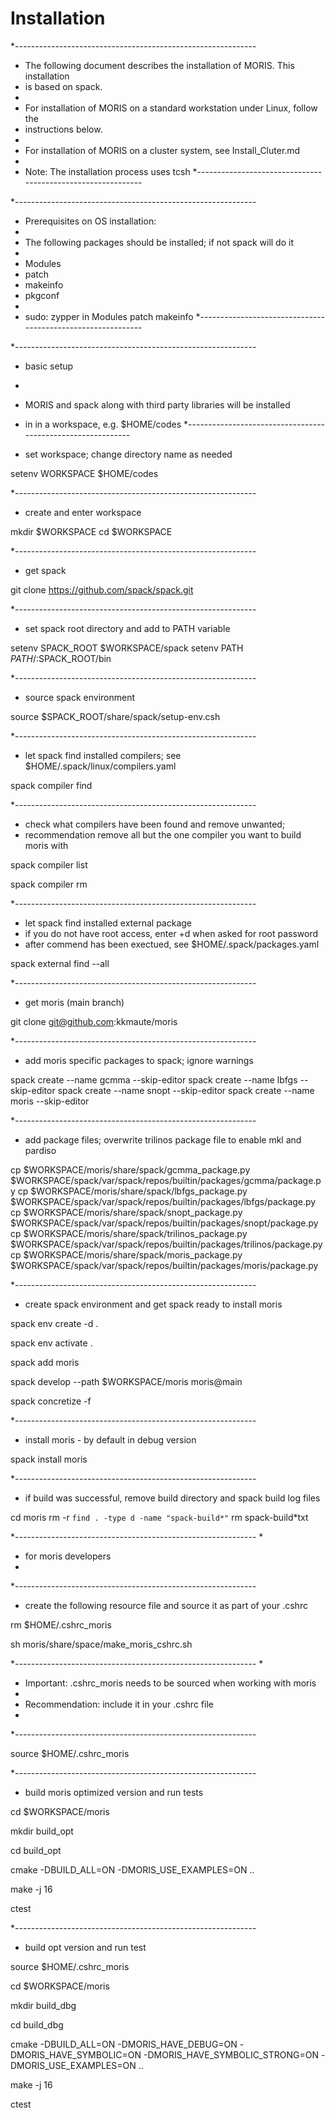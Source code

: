 # Installation

*------------------------------------------------------------
* The following document describes the installation of MORIS. This installation
* is based on spack.
*
* For installation of MORIS on a standard workstation under Linux, follow the
* instructions below.
*
* For installation of MORIS on a cluster system, see Install_Cluter.md
*
* Note: The installation process uses tcsh
*------------------------------------------------------------

*------------------------------------------------------------
* Prerequisites on OS installation:
*
* The following packages should be installed; if not spack will do it
*
* Modules 
* patch 
* makeinfo
* pkgconf
*
* sudo: zypper in Modules patch makeinfo
*------------------------------------------------------------

*------------------------------------------------------------
* basic setup
*
* MORIS and spack along with third party libraries will be installed 
* in in a workspace, e.g. $HOME/codes
*------------------------------------------------------------

* set workspace; change directory name as needed

setenv WORKSPACE $HOME/codes

*------------------------------------------------------------

* create and enter workspace

mkdir $WORKSPACE
cd $WORKSPACE

*------------------------------------------------------------

* get spack

git clone https://github.com/spack/spack.git

*------------------------------------------------------------

* set spack root directory and add to PATH variable

setenv SPACK_ROOT $WORKSPACE/spack
setenv PATH $PATH/:$SPACK_ROOT/bin

*------------------------------------------------------------

* source spack environment

source $SPACK_ROOT/share/spack/setup-env.csh

*------------------------------------------------------------

* let spack find installed compilers; see $HOME/.spack/linux/compilers.yaml

spack compiler find

*------------------------------------------------------------

* check what compilers have been found and remove unwanted;
* recommendation remove all but the one compiler you want to build moris with

spack compiler list

spack compiler rm <unwanted compiler>

*------------------------------------------------------------

* let spack find installed external package
* if you do not have root access, enter <ctrl>+d when asked for root password
* after commend has been exectued, see $HOME/.spack/packages.yaml

spack external find --all

*------------------------------------------------------------

* get moris (main branch)

git clone git@github.com:kkmaute/moris 

*------------------------------------------------------------

* add moris specific packages to spack; ignore warnings

spack create --name gcmma --skip-editor
spack create --name lbfgs --skip-editor
spack create --name snopt --skip-editor
spack create --name moris --skip-editor

*------------------------------------------------------------

* add package files; overwrite trilinos package file to enable mkl and pardiso

cp $WORKSPACE/moris/share/spack/gcmma_package.py     $WORKSPACE/spack/var/spack/repos/builtin/packages/gcmma/package.py
cp $WORKSPACE/moris/share/spack/lbfgs_package.py     $WORKSPACE/spack/var/spack/repos/builtin/packages/lbfgs/package.py
cp $WORKSPACE/moris/share/spack/snopt_package.py     $WORKSPACE/spack/var/spack/repos/builtin/packages/snopt/package.py
cp $WORKSPACE/moris/share/spack/trilinos_package.py  $WORKSPACE/spack/var/spack/repos/builtin/packages/trilinos/package.py
cp $WORKSPACE/moris/share/spack/moris_package.py     $WORKSPACE/spack/var/spack/repos/builtin/packages/moris/package.py

*------------------------------------------------------------

* create spack environment and get spack ready to install moris

spack env create -d .

spack env activate .

spack add moris

spack develop --path $WORKSPACE/moris moris@main

spack concretize -f

*------------------------------------------------------------

* install moris - by default in debug version

spack install moris

*------------------------------------------------------------

* if build was successful, remove build directory and spack build log files

cd moris 
rm -r `find . -type d -name "spack-build*"`
rm spack-build*txt

*------------------------------------------------------------
*
* for moris developers
*
*------------------------------------------------------------

* create the following resource file and source it as part of your .cshrc

rm $HOME/.cshrc_moris

sh moris/share/space/make_moris_cshrc.sh
        
*------------------------------------------------------------
*
* Important: .cshrc_moris needs to be sourced when working with moris
*
* Recommendation: include it in your .cshrc file
*
*------------------------------------------------------------

source $HOME/.cshrc_moris

*------------------------------------------------------------

* build moris optimized version and run tests

cd $WORKSPACE/moris

mkdir build_opt

cd build_opt

cmake -DBUILD_ALL=ON -DMORIS_USE_EXAMPLES=ON ..

make -j 16

ctest
                                                                           
*------------------------------------------------------------

* build opt version and run test

source $HOME/.cshrc_moris

cd $WORKSPACE/moris

mkdir build_dbg

cd build_dbg

cmake -DBUILD_ALL=ON -DMORIS_HAVE_DEBUG=ON -DMORIS_HAVE_SYMBOLIC=ON -DMORIS_HAVE_SYMBOLIC_STRONG=ON -DMORIS_USE_EXAMPLES=ON ..

make -j 16

ctest

